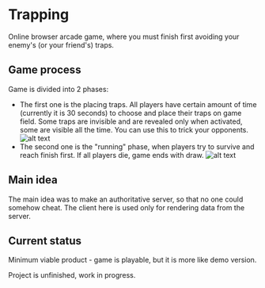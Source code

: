 # Trapping
Online browser arcade game, where you must finish first avoiding your enemy's (or your friend's) traps.

## Game process
Game is divided into 2 phases:
  * The first one is the placing traps. All players have certain amount of time (currently it is 30 seconds) to choose and place their traps on game field. Some traps are invisible and are revealed only when activated, some are visible all the time. You can use this to trick your opponents.
  ![alt text](https://pp.userapi.com/c851032/v851032977/7e62b/bqdRjfLIOoA.jpg "Placing traps")
  * The second one is the "running" phase, when players try to survive and reach finish first. If all players die, game ends with draw.
  ![alt text](https://pp.userapi.com/c851032/v851032977/7e621/akj0v7G3fP4.jpg "Draw")

## Main idea
The main idea was to make an authoritative server, so that no one could somehow cheat. The client here is used only for rendering data from the server.

## Current status
Minimum viable product - game is playable, but it is more like demo version.

Project is unfinished, work in progress.
